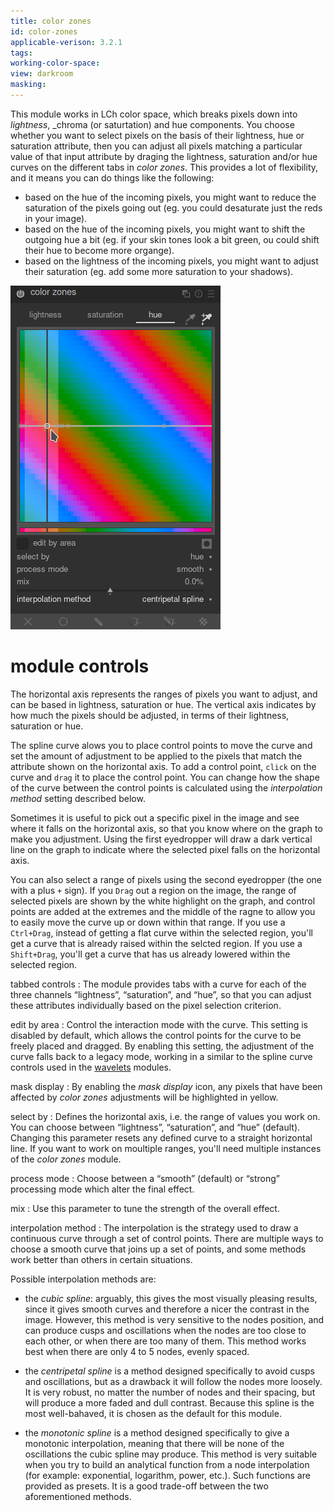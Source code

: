 ```yaml
---
title: color zones
id: color-zones
applicable-verison: 3.2.1
tags: 
working-color-space:  
view: darkroom
masking: 
---
```


This module works in LCh color space, which breaks pixels down into _lightness_, _chroma (or saturtation) and hue components. You choose whether you want to select pixels on the basis of their lightness, hue or saturation attribute, then you can adjust all pixels matching a particular value of that input attribute by draging the lightness, saturation and/or hue curves on the different tabs in _color zones_. This provides a lot of flexibility, and it means you can do things like the following:

- based on the hue of the incoming pixels, you might want to reduce the saturation of the pixels going out (eg. you could desaturate just the reds in your image).
- based on the hue of the incoming pixels, you might want to shift the outgoing hue a bit (eg. if your skin tones look a bit green, ou could shift their hue to become more organge).
- based on the lightness of the incoming pixels, you might want to adjust their saturation (eg. add some more saturation to your shadows).

![color zones overview](./color-zones/color-zones-overview.png)

# module controls

The horizontal axis represents the ranges of pixels you want to adjust, and can be based in lightness, saturation or hue. The vertical axis indicates by how much the pixels should be adjusted, in terms of their lightness, saturation or hue.

The spline curve alows you to place control points to move the curve and set the amount of adjustment to be applied to the pixels that match the attribute shown on the horizontal axis. To add a control point, `click` on the curve and `drag` it to place the control point. You can change how the shape of the curve between the control points is calculated using the _interpolation method_ setting described below.

Sometimes it is useful to pick out a specific pixel in the image and see where it falls on the horizontal axis, so that you know where on the graph to make you adjustment. Using the first eyedropper will draw a dark vertical line on the graph to indicate where the selected pixel falls on the horizontal axis.

You can also select a range of pixels using the second eyedropper (the one with a plus `+` sign). If you `Drag` out a region on the image, the range of selected pixels are shown by the white highlight on the graph, and control points are added at the extremes and the middle of the ragne to allow you to easily move the curve up or down within that range. If you use a `Ctrl+Drag`, instead of getting a flat curve within the selected region, you'll get a curve that is already raised within the selcted region. If you use a `Shift+Drag`, you'll get a curve that has us already lowered within the selected region.

tabbed controls
: The module provides tabs with a curve for each of the three channels “lightness”, “saturation”, and “hue”, so that you can adjust these attributes individually based on the pixel selection criterion.

edit by area
: Control the interaction mode with the curve. This setting is disabled by default, which allows the control points for the curve to be freely placed and dragged. By enabling this setting, the adjustment of the curve falls back to a legacy mode, working in a similar to the spline curve controls used in the [wavelets](../../darkroom/interacting-with-modules/wavelets.md) modules.

mask display
: By enabling the _mask display_ icon, any pixels that have been affected by _color zones_ adjustments will be highlighted in yellow.

select by
: Defines the horizontal axis, i.e. the range of values you work on. You can choose between “lightness”, “saturation”, and “hue” (default). Changing this parameter resets any defined curve to a straight horizontal line. If you want to work on moultiple ranges, you'll need multiple instances of the _color zones_ module.

process mode
: Choose between a “smooth” (default) or “strong” processing mode which alter the final effect.

mix
: Use this parameter to tune the strength of the overall effect.

interpolation method
: The interpolation is the strategy used to draw a continuous curve through a set of control points. There are multiple ways to choose a smooth curve that joins up a set of points, and some methods work better than others in certain situations.

Possible interpolation methods are:

- the _cubic spline_: arguably, this gives the most visually pleasing results, since it gives smooth curves and therefore a nicer the contrast in the image. However, this method is very sensitive to the nodes position, and can produce cusps and oscillations when the nodes are too close to each other, or when there are too many of them. This method works best when there are only 4 to 5 nodes, evenly spaced.

- the _centripetal spline_ is a method designed specifically to avoid cusps and oscillations, but as a drawback it will follow the nodes more loosely. It is very robust, no matter the number of nodes and their spacing, but will produce a more faded and dull contrast. Because this spline is the most well-bahaved, it is chosen as the default for this module.

- the _monotonic spline_ is a method designed specifically to give a monotonic interpolation, meaning that there will be none of the oscillations the cubic spline may produce. This method is very suitable when you try to build an analytical function from a node interpolation (for example: exponential, logarithm, power, etc.). Such functions are provided as presets. It is a good trade-off between the two aforementioned methods.


